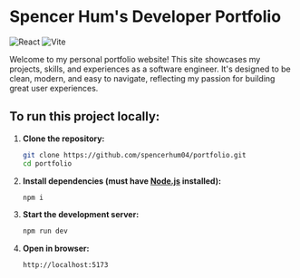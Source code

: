 <!-- @format -->

# Spencer Hum's Developer Portfolio

![React](https://shields.io/badge/react-black?logo=react&style=for-the-badge) ![Vite](https://img.shields.io/badge/Vite-B73BFE?style=for-the-badge&logo=vite&logoColor=FFD62E)

Welcome to my personal portfolio website! This site showcases my projects, skills, and experiences as a software engineer. It's designed to be clean, modern, and easy to navigate, reflecting my passion for building great user experiences.

## To run this project locally:

1. **Clone the repository:**
   ```bash
   git clone https://github.com/spencerhum04/portfolio.git
   cd portfolio
2. **Install dependencies (must have [Node.js](https://nodejs.org/) installed):**
   ```bash
   npm i
3. **Start the development server:**
   ```bash
   npm run dev
3. **Open in browser:**
   ```bash
   http://localhost:5173
